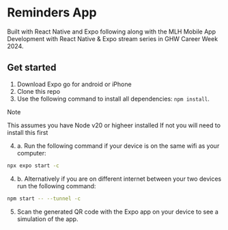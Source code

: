 # Reminders App

Built with React Native and Expo following along with the MLH Mobile App Development with React Native & Expo stream series in GHW Career Week 2024.

## Get started

1. Download Expo go for android or iPhone
2. Clone this repo
3. Use the following command to install all dependencies: `npm install`.
> [!NOTE] 
> This assumes you have Node v20 or higheer installed
> If not you will need to install this first
4. a. Run the following command if your device is on the same wifi as your computer:
```bash
npx expo start -c
```
4. b. Alternatively if you are on different internet between your two devices run the following command:
```bash
npm start -- --tunnel -c
```
5. Scan the generated QR code with the Expo app on your device to see a simulation of the app.